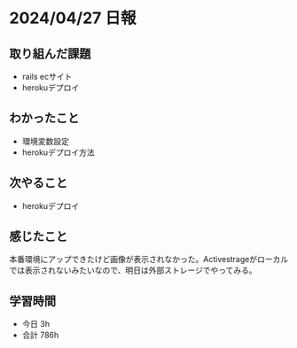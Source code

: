 # 2024/04/27 日報

## 取り組んだ課題
- rails ecサイト
- herokuデプロイ

## わかったこと
- 環境変数設定
- herokuデプロイ方法

## 次やること
- herokuデプロイ

## 感じたこと
本番環境にアップできたけど画像が表示されなかった。Activestrageがローカルでは表示されないみたいなので、明日は外部ストレージでやってみる。

## 学習時間
- 今日 3h
- 合計 786h

